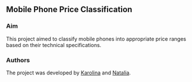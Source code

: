 ## Mobile Phone Price Classification

### Aim
This project aimed to classify mobile phones into appropriate price ranges based on their technical specifications.

### Authors
The project was developed by [Karolina](https://github.com/xxkaro) and [Natalia](https://github.com/nataliachoszczyk).
